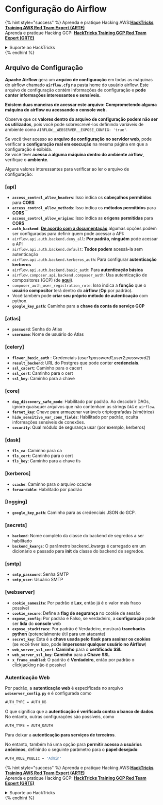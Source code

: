 # Configuração do Airflow

{% hint style="success" %}
Aprenda e pratique Hacking AWS:<img src="../../.gitbook/assets/image (1).png" alt="" data-size="line">[**HackTricks Training AWS Red Team Expert (ARTE)**](https://training.hacktricks.xyz/courses/arte)<img src="../../.gitbook/assets/image (1).png" alt="" data-size="line">\
Aprenda e pratique Hacking GCP: <img src="../../.gitbook/assets/image (2).png" alt="" data-size="line">[**HackTricks Training GCP Red Team Expert (GRTE)**<img src="../../.gitbook/assets/image (2).png" alt="" data-size="line">](https://training.hacktricks.xyz/courses/grte)

<details>

<summary>Suporte ao HackTricks</summary>

* Confira os [**planos de assinatura**](https://github.com/sponsors/carlospolop)!
* **Junte-se ao** 💬 [**grupo do Discord**](https://discord.gg/hRep4RUj7f) ou ao [**grupo do telegram**](https://t.me/peass) ou **siga**-nos no **Twitter** 🐦 [**@hacktricks\_live**](https://twitter.com/hacktricks\_live)**.**
* **Compartilhe truques de hacking enviando PRs para o** [**HackTricks**](https://github.com/carlospolop/hacktricks) e [**HackTricks Cloud**](https://github.com/carlospolop/hacktricks-cloud) repositórios do github.

</details>
{% endhint %}

## Arquivo de Configuração

**Apache Airflow** gera um **arquivo de configuração** em todas as máquinas do airflow chamado **`airflow.cfg`** na pasta home do usuário airflow. Este arquivo de configuração contém informações de configuração e **pode conter informações interessantes e sensíveis.**

**Existem duas maneiras de acessar este arquivo: Comprometendo alguma máquina do airflow ou acessando o console web.**

Observe que os **valores dentro do arquivo de configuração** **podem não ser os utilizados**, pois você pode sobrescrevê-los definindo variáveis de ambiente como `AIRFLOW__WEBSERVER__EXPOSE_CONFIG: 'true'`.

Se você tiver acesso ao **arquivo de configuração no servidor web**, pode verificar a **configuração real em execução** na mesma página em que a configuração é exibida.\
Se você tiver **acesso a alguma máquina dentro do ambiente airflow**, verifique o **ambiente**.

Alguns valores interessantes para verificar ao ler o arquivo de configuração:

### \[api]

* **`access_control_allow_headers`**: Isso indica os **cabeçalhos permitidos** para **CORS**
* **`access_control_allow_methods`**: Isso indica os **métodos permitidos** para **CORS**
* **`access_control_allow_origins`**: Isso indica as **origens permitidas** para **CORS**
* **`auth_backend`**: [**De acordo com a documentação**](https://airflow.apache.org/docs/apache-airflow/stable/security/api.html) algumas opções podem ser configuradas para definir quem pode acessar a API:
* `airflow.api.auth.backend.deny_all`: **Por padrão, ninguém** pode acessar a API
* `airflow.api.auth.backend.default`: **Todos podem** acessá-la sem autenticação
* `airflow.api.auth.backend.kerberos_auth`: Para configurar **autenticação kerberos**
* `airflow.api.auth.backend.basic_auth`: Para **autenticação básica**
* `airflow.composer.api.backend.composer_auth`: Usa autenticação de compositores (GCP) (de [**aqui**](https://cloud.google.com/composer/docs/access-airflow-api)).
* `composer_auth_user_registration_role`: Isso indica a **função** que o **usuário compositor** terá dentro do **airflow** (**Op** por padrão).
* Você também pode **criar seu próprio método de autenticação** com python.
* **`google_key_path`:** Caminho para a **chave da conta de serviço GCP**

### **\[atlas]**

* **`password`**: Senha do Atlas
* **`username`**: Nome de usuário do Atlas

### \[celery]

* **`flower_basic_auth`** : Credenciais (_user1:password1,user2:password2_)
* **`result_backend`**: URL do Postgres que pode conter **credenciais**.
* **`ssl_cacert`**: Caminho para o cacert
* **`ssl_cert`**: Caminho para o cert
* **`ssl_key`**: Caminho para a chave

### \[core]

* **`dag_discovery_safe_mode`**: Habilitado por padrão. Ao descobrir DAGs, ignore quaisquer arquivos que não contenham as strings `DAG` e `airflow`.
* **`fernet_key`**: Chave para armazenar variáveis criptografadas (simétrica)
* **`hide_sensitive_var_conn_fields`**: Habilitado por padrão, oculta informações sensíveis de conexões.
* **`security`**: Qual módulo de segurança usar (por exemplo, kerberos)

### \[dask]

* **`tls_ca`**: Caminho para ca
* **`tls_cert`**: Caminho para o cert
* **`tls_key`**: Caminho para a chave tls

### \[kerberos]

* **`ccache`**: Caminho para o arquivo ccache
* **`forwardable`**: Habilitado por padrão

### \[logging]

* **`google_key_path`**: Caminho para as credenciais JSON do GCP.

### \[secrets]

* **`backend`**: Nome completo da classe do backend de segredos a ser habilitado
* **`backend_kwargs`**: O parâmetro backend\_kwargs é carregado em um dicionário e passado para **init** da classe do backend de segredos.

### \[smtp]

* **`smtp_password`**: Senha SMTP
* **`smtp_user`**: Usuário SMTP

### \[webserver]

* **`cookie_samesite`**: Por padrão é **Lax**, então já é o valor mais fraco possível
* **`cookie_secure`**: Define a **flag de segurança** no cookie de sessão
* **`expose_config`**: Por padrão é Falso, se verdadeiro, a **configuração** pode ser **lida** do **console** web
* **`expose_stacktrace`**: Por padrão é Verdadeiro, mostrará **tracebacks python** (potencialmente útil para um atacante)
* **`secret_key`**: Esta é a **chave usada pelo flask para assinar os cookies** (se você tiver isso, pode **impersonar qualquer usuário no Airflow**)
* **`web_server_ssl_cert`**: **Caminho** para o **certificado** **SSL**
* **`web_server_ssl_key`**: **Caminho** para a **Chave** **SSL**
* **`x_frame_enabled`**: O padrão é **Verdadeiro**, então por padrão o clickjacking não é possível

### Autenticação Web

Por padrão, a **autenticação web** é especificada no arquivo **`webserver_config.py`** e é configurada como
```bash
AUTH_TYPE = AUTH_DB
```
O que significa que a **autenticação é verificada contra o banco de dados**. No entanto, outras configurações são possíveis, como
```bash
AUTH_TYPE = AUTH_OAUTH
```
Para deixar a **autenticação para serviços de terceiros**.

No entanto, também há uma opção para **permitir acesso a usuários anônimos**, definindo o seguinte parâmetro para o **papel desejado**:
```bash
AUTH_ROLE_PUBLIC = 'Admin'
```
{% hint style="success" %}
Aprenda e pratique Hacking AWS:<img src="../../.gitbook/assets/image (1).png" alt="" data-size="line">[**HackTricks Training AWS Red Team Expert (ARTE)**](https://training.hacktricks.xyz/courses/arte)<img src="../../.gitbook/assets/image (1).png" alt="" data-size="line">\
Aprenda e pratique Hacking GCP: <img src="../../.gitbook/assets/image (2).png" alt="" data-size="line">[**HackTricks Training GCP Red Team Expert (GRTE)**<img src="../../.gitbook/assets/image (2).png" alt="" data-size="line">](https://training.hacktricks.xyz/courses/grte)

<details>

<summary>Suporte ao HackTricks</summary>

* Confira os [**planos de assinatura**](https://github.com/sponsors/carlospolop)!
* **Junte-se ao** 💬 [**grupo do Discord**](https://discord.gg/hRep4RUj7f) ou ao [**grupo do telegram**](https://t.me/peass) ou **siga**-nos no **Twitter** 🐦 [**@hacktricks\_live**](https://twitter.com/hacktricks\_live)**.**
* **Compartilhe truques de hacking enviando PRs para o** [**HackTricks**](https://github.com/carlospolop/hacktricks) e [**HackTricks Cloud**](https://github.com/carlospolop/hacktricks-cloud) repositórios do github.

</details>
{% endhint %}
